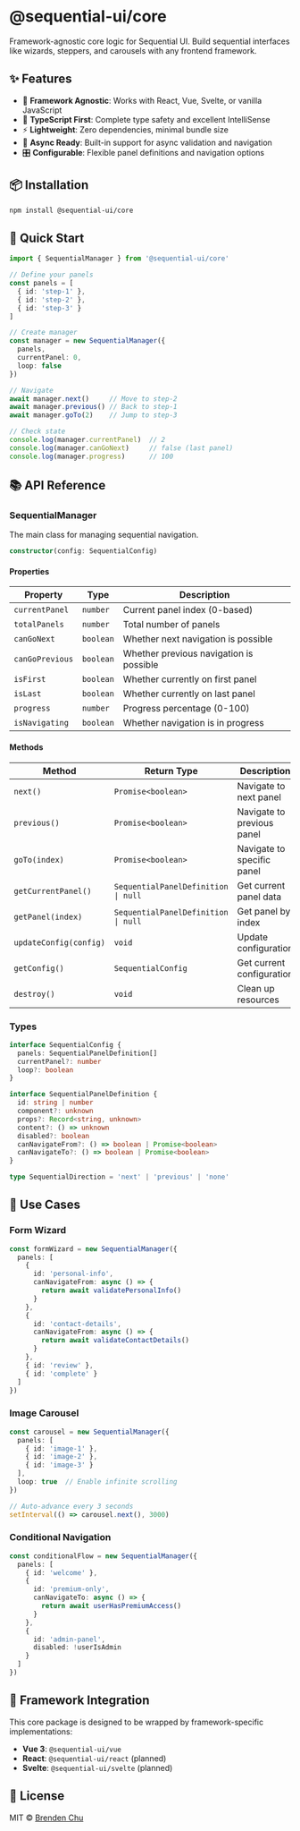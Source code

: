 # @sequential-ui/core

Framework-agnostic core logic for Sequential UI. Build sequential interfaces like wizards, steppers, and carousels with any frontend framework.

## ✨ Features

- 🎯 **Framework Agnostic**: Works with React, Vue, Svelte, or vanilla JavaScript
- 🔧 **TypeScript First**: Complete type safety and excellent IntelliSense
- ⚡ **Lightweight**: Zero dependencies, minimal bundle size
- 🚀 **Async Ready**: Built-in support for async validation and navigation
- 🎛️ **Configurable**: Flexible panel definitions and navigation options

## 📦 Installation

```bash
npm install @sequential-ui/core
```

## 🚀 Quick Start

```typescript
import { SequentialManager } from '@sequential-ui/core'

// Define your panels
const panels = [
  { id: 'step-1' },
  { id: 'step-2' },
  { id: 'step-3' }
]

// Create manager
const manager = new SequentialManager({
  panels,
  currentPanel: 0,
  loop: false
})

// Navigate
await manager.next()     // Move to step-2
await manager.previous() // Back to step-1
await manager.goTo(2)    // Jump to step-3

// Check state
console.log(manager.currentPanel)  // 2
console.log(manager.canGoNext)     // false (last panel)
console.log(manager.progress)      // 100
```

## 📚 API Reference

### SequentialManager

The main class for managing sequential navigation.

```typescript
constructor(config: SequentialConfig)
```

#### Properties

| Property | Type | Description |
|----------|------|-------------|
| `currentPanel` | `number` | Current panel index (0-based) |
| `totalPanels` | `number` | Total number of panels |
| `canGoNext` | `boolean` | Whether next navigation is possible |
| `canGoPrevious` | `boolean` | Whether previous navigation is possible |
| `isFirst` | `boolean` | Whether currently on first panel |
| `isLast` | `boolean` | Whether currently on last panel |
| `progress` | `number` | Progress percentage (0-100) |
| `isNavigating` | `boolean` | Whether navigation is in progress |

#### Methods

| Method | Return Type | Description |
|--------|-------------|-------------|
| `next()` | `Promise<boolean>` | Navigate to next panel |
| `previous()` | `Promise<boolean>` | Navigate to previous panel |
| `goTo(index)` | `Promise<boolean>` | Navigate to specific panel |
| `getCurrentPanel()` | `SequentialPanelDefinition \| null` | Get current panel data |
| `getPanel(index)` | `SequentialPanelDefinition \| null` | Get panel by index |
| `updateConfig(config)` | `void` | Update configuration |
| `getConfig()` | `SequentialConfig` | Get current configuration |
| `destroy()` | `void` | Clean up resources |

### Types

```typescript
interface SequentialConfig {
  panels: SequentialPanelDefinition[]
  currentPanel?: number
  loop?: boolean
}

interface SequentialPanelDefinition {
  id: string | number
  component?: unknown
  props?: Record<string, unknown>
  content?: () => unknown
  disabled?: boolean
  canNavigateFrom?: () => boolean | Promise<boolean>
  canNavigateTo?: () => boolean | Promise<boolean>
}

type SequentialDirection = 'next' | 'previous' | 'none'
```

## 🎯 Use Cases

### Form Wizard

```typescript
const formWizard = new SequentialManager({
  panels: [
    {
      id: 'personal-info',
      canNavigateFrom: async () => {
        return await validatePersonalInfo()
      }
    },
    {
      id: 'contact-details',
      canNavigateFrom: async () => {
        return await validateContactDetails()
      }
    },
    { id: 'review' },
    { id: 'complete' }
  ]
})
```

### Image Carousel

```typescript
const carousel = new SequentialManager({
  panels: [
    { id: 'image-1' },
    { id: 'image-2' },
    { id: 'image-3' }
  ],
  loop: true  // Enable infinite scrolling
})

// Auto-advance every 3 seconds
setInterval(() => carousel.next(), 3000)
```

### Conditional Navigation

```typescript
const conditionalFlow = new SequentialManager({
  panels: [
    { id: 'welcome' },
    {
      id: 'premium-only',
      canNavigateTo: async () => {
        return await userHasPremiumAccess()
      }
    },
    {
      id: 'admin-panel',
      disabled: !userIsAdmin
    }
  ]
})
```

## 🔧 Framework Integration

This core package is designed to be wrapped by framework-specific implementations:

- **Vue 3**: `@sequential-ui/vue`
- **React**: `@sequential-ui/react` (planned)
- **Svelte**: `@sequential-ui/svelte` (planned)

## 📄 License

MIT © [Brenden Chu](https://github.com/brendenchu)